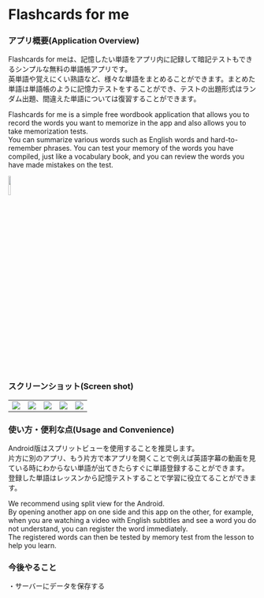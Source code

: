 # Flashcards for me  
### アプリ概要(Application Overview)
<p>Flashcards for meは、記憶したい単語をアプリ内に記録して暗記テストもできるシンプルな無料の単語帳アプリです。<br>
英単語や覚えにくい熟語など、様々な単語をまとめることができます。まとめた単語は単語帳のように記憶力テストをすることができ、テストの出題形式はランダム出題、間違えた単語については復習することができます。</p>
<p>Flashcards for me is a simple free wordbook application that allows you to record the words you want to memorize in the app and also allows you to take memorization tests.<br>
You can summarize various words such as English words and hard-to-remember phrases. You can test your memory of the words you have compiled, just like a vocabulary book, and you can review the words you have made mistakes on the test.
</p>

<img src="https://user-images.githubusercontent.com/58414435/177770106-68bb13e6-2c40-4002-a3c1-c0d3273ac659.png" height="10%" width="10%">

### スクリーンショット(Screen shot)
<table>
<tr>
<td><img src="https://user-images.githubusercontent.com/58414435/177770117-115e6880-8e51-4dee-94b2-978b4f4ec8cc.jpeg"></td>
<td><img src="https://user-images.githubusercontent.com/58414435/177770123-cab0629f-3c42-4bc8-a858-4fdeffd177af.jpeg"></td>
<td><img src="https://user-images.githubusercontent.com/58414435/177770135-7e155c89-a252-4a22-b16a-56adca1dbcb1.jpeg"></td>
<td><img src="https://user-images.githubusercontent.com/58414435/177770265-2798c997-14c7-491c-bf7b-3f1df6677550.jpeg"></td>
<td><img src="https://user-images.githubusercontent.com/58414435/177770268-1f92f29b-799e-47f2-af2d-b3c5559bfe91.jpeg"></td>
</tr>
</table>

### 使い方・便利な点(Usage and Convenience)
<p>Android版はスプリットビューを使用することを推奨します。<br>
片方に別のアプリ、もう片方で本アプリを開くことで例えば英語字幕の動画を見ている時にわからない単語が出てきたらすぐに単語登録することができます。<br>
登録した単語はレッスンから記憶テストすることで学習に役立てることができます。</p>

<p>
We recommend using split view for the Android.<br>
By opening another app on one side and this app on the other, for example, when you are watching a video with English subtitles and see a word you do not understand, you can register the word immediately.<br>
The registered words can then be tested by memory test from the lesson to help you learn.
</p>

### 今後やること
<p>・サーバーにデータを保存する</p>
